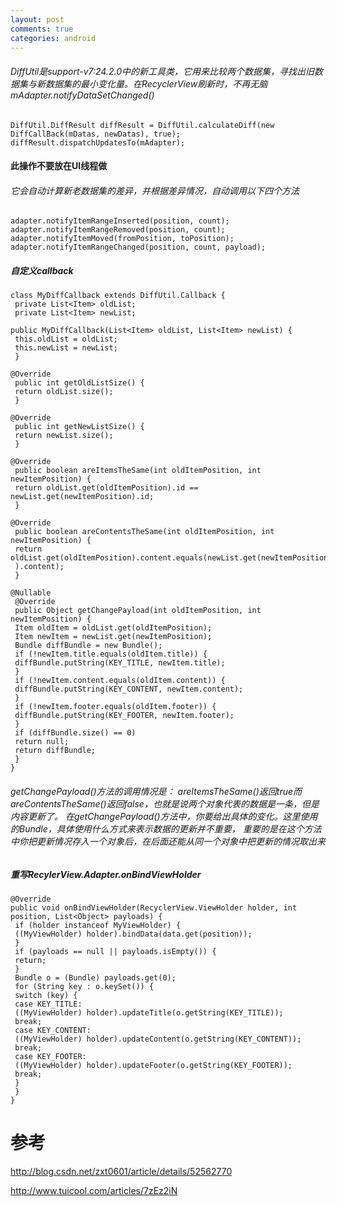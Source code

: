 ```yaml
---
layout: post
comments: true
categories: android
---
```


###### DiffUtil是support-v7:24.2.0中的新工具类，它用来比较两个数据集，寻找出旧数据集与新数据集的最小变化量。在RecyclerView刷新时，不再无脑mAdapter.notifyDataSetChanged()



```
DiffUtil.DiffResult diffResult = DiffUtil.calculateDiff(new DiffCallBack(mDatas, newDatas), true);
diffResult.dispatchUpdatesTo(mAdapter);
```

#### 此操作不要放在UI线程做

###### 它会自动计算新老数据集的差异，并根据差异情况，自动调用以下四个方法

```
adapter.notifyItemRangeInserted(position, count);
adapter.notifyItemRangeRemoved(position, count);
adapter.notifyItemMoved(fromPosition, toPosition);
adapter.notifyItemRangeChanged(position, count, payload);
```
##### 自定义callback


```
class MyDiffCallback extends DiffUtil.Callback {
 private List<Item> oldList;
 private List<Item> newList;

public MyDiffCallback(List<Item> oldList, List<Item> newList) {
 this.oldList = oldList;
 this.newList = newList;
 }

@Override
 public int getOldListSize() {
 return oldList.size();
 }

@Override
 public int getNewListSize() {
 return newList.size();
 }

@Override
 public boolean areItemsTheSame(int oldItemPosition, int newItemPosition) {
 return oldList.get(oldItemPosition).id == newList.get(newItemPosition).id;
 }

@Override
 public boolean areContentsTheSame(int oldItemPosition, int newItemPosition) {
 return oldList.get(oldItemPosition).content.equals(newList.get(newItemPosition
 ).content);
 }

@Nullable
 @Override
 public Object getChangePayload(int oldItemPosition, int newItemPosition) {
 Item oldItem = oldList.get(oldItemPosition);
 Item newItem = newList.get(newItemPosition);
 Bundle diffBundle = new Bundle();
 if (!newItem.title.equals(oldItem.title)) {
 diffBundle.putString(KEY_TITLE, newItem.title);
 }
 if (!newItem.content.equals(oldItem.content)) {
 diffBundle.putString(KEY_CONTENT, newItem.content);
 }
 if (!newItem.footer.equals(oldItem.footer)) {
 diffBundle.putString(KEY_FOOTER, newItem.footer);
 }
 if (diffBundle.size() == 0)
 return null;
 return diffBundle;
 }
}
```
###### getChangePayload()方法的调用情况是： areItemsTheSame()返回true而areContentsTheSame()返回false，也就是说两个对象代表的数据是一条，但是内容更新了。 在getChangePayload()方法中，你要给出具体的变化。这里使用的Bundle，具体使用什么方式来表示数据的更新并不重要， 重要的是在这个方法中你把更新情况存入一个对象后，在后面还能从同一个对象中把更新的情况取出来

##### 重写RecylerView.Adapter.onBindViewHolder

```
@Override
public void onBindViewHolder(RecyclerView.ViewHolder holder, int position, List<Object> payloads) {
 if (holder instanceof MyViewHolder) {
 ((MyViewHolder) holder).bindData(data.get(position));
 }
 if (payloads == null || payloads.isEmpty()) {
 return;
 }
 Bundle o = (Bundle) payloads.get(0);
 for (String key : o.keySet()) {
 switch (key) {
 case KEY_TITLE:
 ((MyViewHolder) holder).updateTitle(o.getString(KEY_TITLE));
 break;
 case KEY_CONTENT:
 ((MyViewHolder) holder).updateContent(o.getString(KEY_CONTENT));
 break;
 case KEY_FOOTER:
 ((MyViewHolder) holder).updateFooter(o.getString(KEY_FOOTER));
 break;
 }
 }
}
```

# 参考
http://blog.csdn.net/zxt0601/article/details/52562770

http://www.tuicool.com/articles/7zEz2iN

